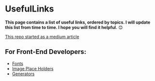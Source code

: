 # UsefulLinks
**This page contains a list of useful links, ordered by topics. I will update this list from time to time. 
I hope you will find it helpful.** 😊 

[This repo started as a medium article](https://michal-porag.medium.com/useful-links-cd9eaadaf48f)



## For Front-End Developers:
* [Fonts](https://github.com/MichalPorag/UsefulLinks/blob/main/Fonts.md)
* [Image Place Holders](https://github.com/MichalPorag/UsefulLinks/blob/main/Front-End/PlaceHolders.md)
* [Generators](https://github.com/MichalPorag/UsefulLinks/blob/main/Front-End/Generators.md)
